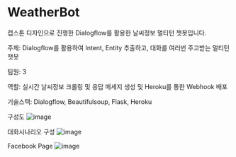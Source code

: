 # WeatherBot
캡스톤 디자인으로 진행한 Dialogflow를 활용한 날씨정보 멀티턴 챗봇입니다.

주제: Dialogflow를 활용하여 Intent, Entity 추출하고, 대화를 여러번 주고받는 멀티턴 챗봇

팀원: 3

역할: 실시간 날씨정보 크롤링 및 응답 메세지 생성 및 Heroku를 통한 Webhook 배포

기술스택: Dialogflow, Beautifulsoup, Flask, Heroku

구성도
![image](https://user-images.githubusercontent.com/76803357/184537734-b75819dd-6a71-478f-a319-4ce9742a7fec.png)

대화시나리오 구성
![image](https://user-images.githubusercontent.com/76803357/184537757-8f5f686c-f929-4b74-8781-a417e5c7636a.png)

Facebook Page
![image](https://user-images.githubusercontent.com/76803357/184537798-5c8570a4-bcb7-4674-a5a8-3f9496b8dded.png)
